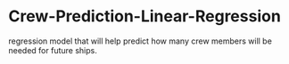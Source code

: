 # Crew-Prediction-Linear-Regression
regression model that will help predict how many crew members will be needed for future ships.
